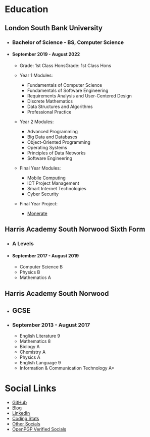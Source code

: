 # Education

## London South Bank University
- ### Bachelor of Science - BS, Computer Science
- #### September 2019 - August 2022
  - Grade: 1st Class HonsGrade: 1st Class Hons
  - Year 1 Modules:
    - Fundamentals of Computer Science
    - Fundamentals of Software Engineering
    - Requirements Analysis and User-Centered Design
    - Discrete Mathematics
    - Data Structures and Algorithms
    - Professional Practice

  - Year 2 Modules:
    - Advanced Programming
    - Big Data and Databases
    - Object-Oriented Programming
    - Operating Systems
    - Principles of Data Networks
    - Software Engineering

  - Final Year Modules:
    - Mobile Computing
    - ICT Project Management
    - Smart Internet Technologies
    - Cyber Security

  - Final Year Project:
    - [Monerate](https://github.com/k5924/Monerate)

## Harris Academy South Norwood Sixth Form
- ### A Levels
- #### September 2017 - August 2019
  - Computer Science B
  - Physics B
  - Mathematics A

## Harris Academy South Norwood
- ## GCSE
- ### September 2013 - August 2017
  - English Literature 9
  - Mathematics 8
  - Biology A
  - Chemistry A
  - Physics A
  - English Language 9
  - Information & Communication Technology A*

# Social Links

- [GitHub](https://github.com/k5924)
- [Blog](https://tr1x.hashnode.dev/)
- [LinkedIn](https://www.linkedin.com/in/kbhatti5924/)
- [Coding Stats](https://wakatime.com/@tr1x)
- [Other Socials](https://littlelink-custom.llc.ovh/@tr1x)
- [OpenPGP Verified Socials](https://keyoxide.org/hkp/13A148982E612169C4B899C00E1D6F51965FFAF8)
